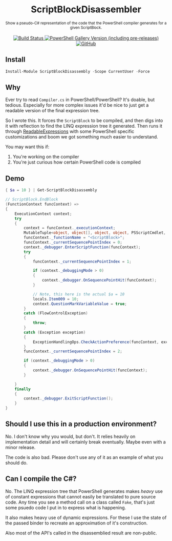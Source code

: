 <h1 align="center">ScriptBlockDisassembler</h1>

<p align="center">
    <sub>
        Show a pseudo-C# representation of the code that the PowerShell compiler generates for a given ScriptBlock.
    </sub>
    <br /><br />
    <a title="Commits" href="https://github.com/SeeminglyScience/ScriptBlockDisassembler/commits/master">
        <img alt="Build Status" src="https://github.com/SeeminglyScience/ScriptBlockDisassembler/workflows/build/badge.svg" />
    </a>
    <a title="ScriptBlockDisassembler on PowerShell Gallery" href="https://www.powershellgallery.com/packages/ScriptBlockDisassembler">
        <img alt="PowerShell Gallery Version (including pre-releases)" src="https://img.shields.io/powershellgallery/v/ScriptBlockDisassembler?include_prereleases&label=gallery">
    </a>
    <a title="LICENSE" href="https://github.com/SeeminglyScience/ScriptBlockDisassembler/blob/master/LICENSE">
         <img alt="GitHub" src="https://img.shields.io/github/license/SeeminglyScience/ScriptBlockDisassembler">
    </a>
</p>

## Install

```powershell
Install-Module ScriptBlockDisassembly -Scope CurrentUser -Force
```

## Why

Ever try to read `Compiler.cs` in PowerShell/PowerShell? It's doable, but tedious. Especially for more complex issues it'd be nice to just get a readable version of the final expression tree.

So I wrote this. It forces the `ScriptBlock` to be compiled, and then digs into it with reflection to find the LINQ expression tree it generated. Then runs it through [ReadableExpressions][readable] with some PowerShell specific customizations and boom we got something much easier to understand.

You may want this if:

1. You're working on the compiler
2. You're just curious how certain PowerShell code is compiled

## Demo

```powershell
{ $a = 10 } | Get-ScriptBlockDisassembly
```

```csharp
// ScriptBlock.EndBlock
(FunctionContext funcContext) =>
{
    ExecutionContext context;
    try
    {
        context = funcContext._executionContext;
        MutableTuple<object, object[], object, object, PSScriptCmdlet, PSBoundParametersDictionary, InvocationInfo, string, string, object, LanguagePrimitives.Null, LanguagePrimitives.Null, LanguagePrimitives.Null, LanguagePrimitives.Null, LanguagePrimitives.Null, LanguagePrimitives.Null> locals = (MutableTuple<object, object[], object, object, PSScriptCmdlet, PSBoundParametersDictionary, InvocationInfo, string, string, object, LanguagePrimitives.Null, LanguagePrimitives.Null, LanguagePrimitives.Null, LanguagePrimitives.Null, LanguagePrimitives.Null, LanguagePrimitives.Null>)funcContext._localsTuple;
        funcContext._functionName = "<ScriptBlock>";
        funcContext._currentSequencePointIndex = 0;
        context._debugger.EnterScriptFunction(funcContext);
        try
        {
            funcContext._currentSequencePointIndex = 1;

            if (context._debuggingMode > 0)
            {
                context._debugger.OnSequencePointHit(funcContext);
            }

            // Note, this here is the actual $a = 10
            locals.Item009 = 10;
            context.QuestionMarkVariableValue = true;
        }
        catch (FlowControlException)
        {
            throw;
        }
        catch (Exception exception)
        {
            ExceptionHandlingOps.CheckActionPreference(funcContext, exception);
        }
        funcContext._currentSequencePointIndex = 2;

        if (context._debuggingMode > 0)
        {
            context._debugger.OnSequencePointHit(funcContext);
        }

    }
    finally
    {
        context._debugger.ExitScriptFunction();
    }
}
```

## Should I use this in a production environment?

No. I don't know why you would, but don't. It relies heavily on implementation detail
and will certainly break eventually. Maybe even with a minor release.

The code is also bad. Please don't use any of it as an example of what you should do.

## Can I compile the C#?

No. The LINQ expression tree that PowerShell generates makes *heavy* use of constant
expressions that cannot easily be translated to pure source code. Any time you see
a method call on a class called `Fake`, that's just some psuedo code I put in to
express what is happening.

It also makes heavy use of dynamic expressions. For these I use the state of the passed
binder to recreate an approximation of it's construction.

Also most of the API's called in the disassemblied result are non-public.

[readable]: https://github.com/agileobjects/ReadableExpressions "agileobjects/ReadableExpressions"
